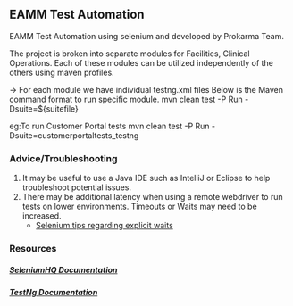 ## EAMM Test Automation
EAMM Test Automation using selenium and developed by Prokarma Team. 

The project is broken into separate modules for Facilities, Clinical Operations. Each of these modules can be utilized independently of the others using maven profiles.

-> For each module we have individual testng.xml files 
Below is the Maven command format to run specific module.
  mvn clean test -P Run -Dsuite=${suitefile} 

eg:To run Customer Portal tests
mvn clean test -P Run -Dsuite=customerportaltests_testng


### Advice/Troubleshooting
1. It may be useful to use a Java IDE such as IntelliJ or Eclipse to help troubleshoot potential issues.
2. There may be additional latency when using a remote webdriver to run tests on lower environments. Timeouts or Waits may need to be increased.
    * [Selenium tips regarding explicit waits](https://wiki.saucelabs.com/display/DOCS/Best+Practice%3A+Use+Explicit+Waits)

### Resources
##### [SeleniumHQ Documentation](http://www.seleniumhq.org/docs/)

##### [TestNg Documentation](http://testng.org/javadocs/index.html)
